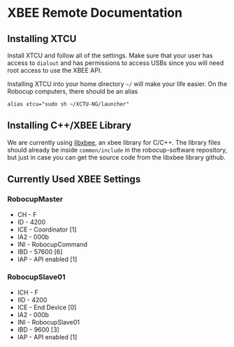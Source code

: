 # XBEE Remote Documentation


## Installing XTCU

Install XTCU and follow all of the settings. Make sure that your user has access to ```dialout``` and has permissions to access USBs since you will need root access to use the XBEE API.

Installing XTCU into your home directory ```~/``` will make your life easier. On the Robocup computers, there should be an alias
```
alias xtcu="sudo sh ~/XCTU-NG/launcher"
```

## Installing C++/XBEE Library

We are currently using [libxbee](https://github.com/attie/libxbee3), an xbee library for C/C++. The library files should already be inside ```common/include``` in the robocup-software repository, but just in case you can get the source code from the libxbee library github. 

## Currently Used XBEE Settings

### RobocupMaster

* CH - F
* ID - 4200
* ICE - Coordinator [1]
* IA2 - 000b
* INI - RobocupCommand
* IBD - 57600 [6]
* IAP - API enabled [1]

### RobocupSlave01

* ICH - F
* IID - 4200
* ICE - End Device [0] 
* IA2 - 000b
* INI - RobocupSlave01
* IBD - 9600 [3]
* IAP - API enabled [1]



